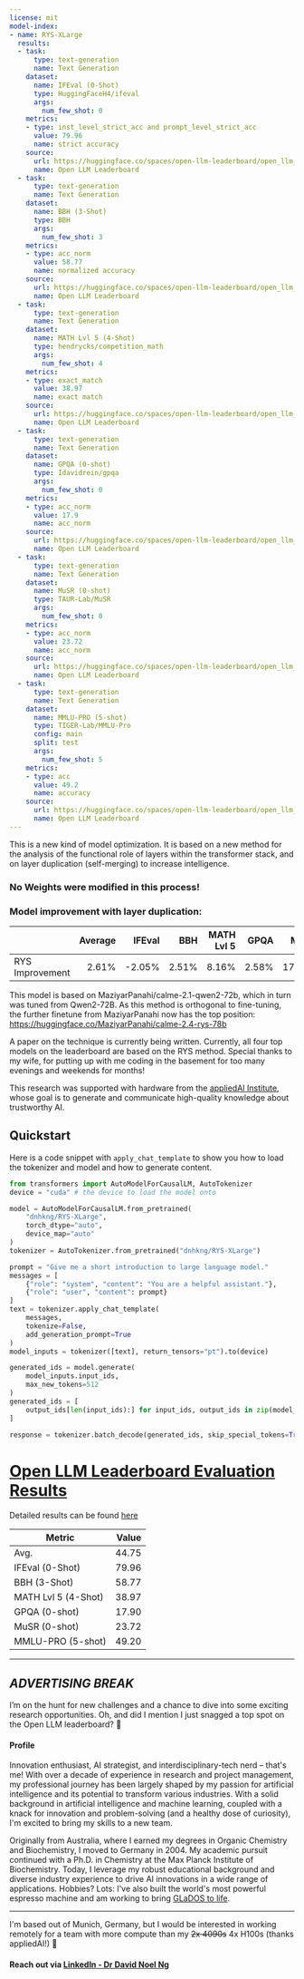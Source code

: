 ```yaml
---
license: mit
model-index:
- name: RYS-XLarge
  results:
  - task:
      type: text-generation
      name: Text Generation
    dataset:
      name: IFEval (0-Shot)
      type: HuggingFaceH4/ifeval
      args:
        num_few_shot: 0
    metrics:
    - type: inst_level_strict_acc and prompt_level_strict_acc
      value: 79.96
      name: strict accuracy
    source:
      url: https://huggingface.co/spaces/open-llm-leaderboard/open_llm_leaderboard?query=dnhkng/RYS-XLarge
      name: Open LLM Leaderboard
  - task:
      type: text-generation
      name: Text Generation
    dataset:
      name: BBH (3-Shot)
      type: BBH
      args:
        num_few_shot: 3
    metrics:
    - type: acc_norm
      value: 58.77
      name: normalized accuracy
    source:
      url: https://huggingface.co/spaces/open-llm-leaderboard/open_llm_leaderboard?query=dnhkng/RYS-XLarge
      name: Open LLM Leaderboard
  - task:
      type: text-generation
      name: Text Generation
    dataset:
      name: MATH Lvl 5 (4-Shot)
      type: hendrycks/competition_math
      args:
        num_few_shot: 4
    metrics:
    - type: exact_match
      value: 38.97
      name: exact match
    source:
      url: https://huggingface.co/spaces/open-llm-leaderboard/open_llm_leaderboard?query=dnhkng/RYS-XLarge
      name: Open LLM Leaderboard
  - task:
      type: text-generation
      name: Text Generation
    dataset:
      name: GPQA (0-shot)
      type: Idavidrein/gpqa
      args:
        num_few_shot: 0
    metrics:
    - type: acc_norm
      value: 17.9
      name: acc_norm
    source:
      url: https://huggingface.co/spaces/open-llm-leaderboard/open_llm_leaderboard?query=dnhkng/RYS-XLarge
      name: Open LLM Leaderboard
  - task:
      type: text-generation
      name: Text Generation
    dataset:
      name: MuSR (0-shot)
      type: TAUR-Lab/MuSR
      args:
        num_few_shot: 0
    metrics:
    - type: acc_norm
      value: 23.72
      name: acc_norm
    source:
      url: https://huggingface.co/spaces/open-llm-leaderboard/open_llm_leaderboard?query=dnhkng/RYS-XLarge
      name: Open LLM Leaderboard
  - task:
      type: text-generation
      name: Text Generation
    dataset:
      name: MMLU-PRO (5-shot)
      type: TIGER-Lab/MMLU-Pro
      config: main
      split: test
      args:
        num_few_shot: 5
    metrics:
    - type: acc
      value: 49.2
      name: accuracy
    source:
      url: https://huggingface.co/spaces/open-llm-leaderboard/open_llm_leaderboard?query=dnhkng/RYS-XLarge
      name: Open LLM Leaderboard
---
```


This is a new kind of model optimization. It is based on a new method for the analysis of the functional role of layers within the transformer stack, and on layer duplication (self-merging) to increase intelligence.

### No Weights were modified in this process!

### Model improvement with layer duplication:
|                 | Average | IFEval | BBH  | MATH Lvl 5 | GPQA | MUSR  | MMLU-PRO |
|-----------------|--------:|-------:|-----:|-----------:|-----:|------:|---------:|
| RYS Improvement |    2.61% |  -2.05% | 2.51% |       8.16% | 2.58% | 17.72% |     0.31% |


This model is based on MaziyarPanahi/calme-2.1-qwen2-72b, which in turn was tuned from Qwen2-72B. As this method is orthogonal to fine-tuning, the further finetune from MaziyarPanahi now has the top position:
https://huggingface.co/MaziyarPanahi/calme-2.4-rys-78b


A paper on the technique is currently being written. Currently, all four top models on the leaderboard are based on the RYS method.  Special thanks to my wife, for putting up with me coding in the basement for too many evenings and weekends for months!

This research was supported with hardware from the [appliedAI Institute](https://www.appliedai-institute.de/en/), whose goal is to generate and communicate high-quality knowledge about trustworthy AI.

## Quickstart

Here is a code snippet with `apply_chat_template` to show you how to load the tokenizer and model and how to generate content.

```python
from transformers import AutoModelForCausalLM, AutoTokenizer
device = "cuda" # the device to load the model onto

model = AutoModelForCausalLM.from_pretrained(
    "dnhkng/RYS-XLarge",
    torch_dtype="auto",
    device_map="auto"
)
tokenizer = AutoTokenizer.from_pretrained("dnhkng/RYS-XLarge")

prompt = "Give me a short introduction to large language model."
messages = [
    {"role": "system", "content": "You are a helpful assistant."},
    {"role": "user", "content": prompt}
]
text = tokenizer.apply_chat_template(
    messages,
    tokenize=False,
    add_generation_prompt=True
)
model_inputs = tokenizer([text], return_tensors="pt").to(device)

generated_ids = model.generate(
    model_inputs.input_ids,
    max_new_tokens=512
)
generated_ids = [
    output_ids[len(input_ids):] for input_ids, output_ids in zip(model_inputs.input_ids, generated_ids)
]

response = tokenizer.batch_decode(generated_ids, skip_special_tokens=True)[0]
```
# [Open LLM Leaderboard Evaluation Results](https://huggingface.co/spaces/open-llm-leaderboard/open_llm_leaderboard)
Detailed results can be found [here](https://huggingface.co/datasets/open-llm-leaderboard/details_dnhkng__RYS-XLarge)

|      Metric       |Value|
|-------------------|----:|
|Avg.               |44.75|
|IFEval (0-Shot)    |79.96|
|BBH (3-Shot)       |58.77|
|MATH Lvl 5 (4-Shot)|38.97|
|GPQA (0-shot)      |17.90|
|MuSR (0-shot)      |23.72|
|MMLU-PRO (5-shot)  |49.20|


___________________________________
## *ADVERTISING BREAK*

I’m on the hunt for new challenges and a chance to dive into some exciting research opportunities. Oh, and did I mention I just snagged a top spot on the Open LLM leaderboard? 🎉



#### Profile
Innovation enthusiast, AI strategist, and interdisciplinary-tech nerd – that's me! With over a decade of experience in research and project management, my professional journey has been largely shaped by my passion for artificial intelligence and its potential to transform various industries. With a solid background in artificial intelligence and machine learning, coupled with a knack for innovation and problem-solving (and a healthy dose of curiosity), I'm excited to bring my skills to a new team.

Originally from Australia, where I earned my degrees in Organic Chemistry and Biochemistry, I moved to Germany in 2004. My academic pursuit continued with a Ph.D. in Chemistry at the Max Planck Institute of Biochemistry. Today, I leverage my robust educational background and diverse industry experience to drive AI innovations in a wide range of applications. Hobbies? Lots: I've also built the world's most powerful espresso machine and am working to bring [GLaDOS to life](https://github.com/dnhkng/GlaDOS).


___________________________________
I'm based out of Munich, Germany, but I would be interested in working remotely for a team with more compute than my ~~2x 4090s~~ 4x H100s (thanks appliedAI!) 🚀

#### Reach out via [LinkedIn - Dr David Noel Ng](https://www.linkedin.com/in/dnhkng)
